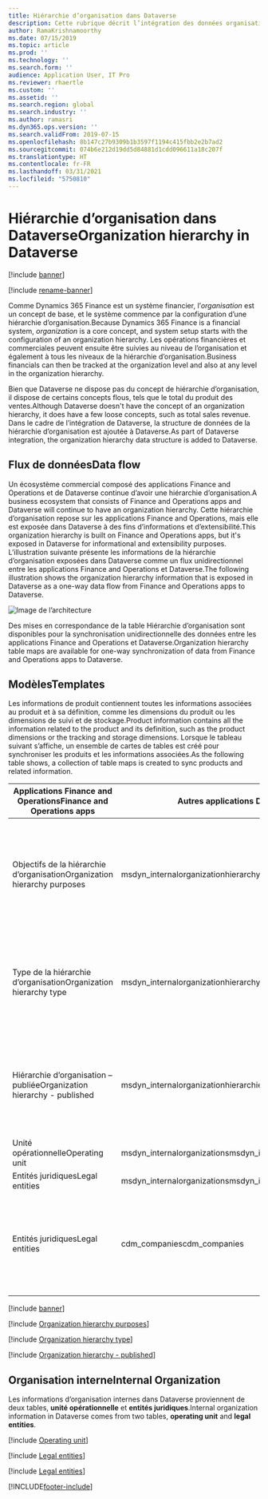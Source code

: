 ```yaml
---
title: Hiérarchie d’organisation dans Dataverse
description: Cette rubrique décrit l’intégration des données organisationnelles entre les applications Finance and Operations et Dataverse.
author: RamaKrishnamoorthy
ms.date: 07/15/2019
ms.topic: article
ms.prod: ''
ms.technology: ''
ms.search.form: ''
audience: Application User, IT Pro
ms.reviewer: rhaertle
ms.custom: ''
ms.assetid: ''
ms.search.region: global
ms.search.industry: ''
ms.author: ramasri
ms.dyn365.ops.version: ''
ms.search.validFrom: 2019-07-15
ms.openlocfilehash: 8b147c27b9309b1b3597f1194c415fbb2e2b7ad2
ms.sourcegitcommit: 074b6e212d19dd5d84881d1cdd096611a18c207f
ms.translationtype: HT
ms.contentlocale: fr-FR
ms.lasthandoff: 03/31/2021
ms.locfileid: "5750810"
---
```

# <a name="organization-hierarchy-in-dataverse"></a><span data-ttu-id="6bae2-103">Hiérarchie d’organisation dans Dataverse</span><span class="sxs-lookup"><span data-stu-id="6bae2-103">Organization hierarchy in Dataverse</span></span>

[!include [banner](../../includes/banner.md)]

[!include [rename-banner](~/includes/cc-data-platform-banner.md)]

<span data-ttu-id="6bae2-104">Comme Dynamics 365 Finance est un système financier, l’*organisation* est un concept de base, et le système commence par la configuration d’une hiérarchie d’organisation.</span><span class="sxs-lookup"><span data-stu-id="6bae2-104">Because Dynamics 365 Finance is a financial system, *organization* is a core concept, and system setup starts with the configuration of an organization hierarchy.</span></span> <span data-ttu-id="6bae2-105">Les opérations financières et commerciales peuvent ensuite être suivies au niveau de l’organisation et également à tous les niveaux de la hiérarchie d’organisation.</span><span class="sxs-lookup"><span data-stu-id="6bae2-105">Business financials can then be tracked at the organization level and also at any level in the organization hierarchy.</span></span>

<span data-ttu-id="6bae2-106">Bien que Dataverse ne dispose pas du concept de hiérarchie d’organisation, il dispose de certains concepts flous, tels que le total du produit des ventes.</span><span class="sxs-lookup"><span data-stu-id="6bae2-106">Although Dataverse doesn't have the concept of an organization hierarchy, it does have a few loose concepts, such as total sales revenue.</span></span> <span data-ttu-id="6bae2-107">Dans le cadre de l’intégration de Dataverse, la structure de données de la hiérarchie d’organisation est ajoutée à Dataverse.</span><span class="sxs-lookup"><span data-stu-id="6bae2-107">As part of Dataverse integration, the organization hierarchy data structure is added to Dataverse.</span></span>

## <a name="data-flow"></a><span data-ttu-id="6bae2-108">Flux de données</span><span class="sxs-lookup"><span data-stu-id="6bae2-108">Data flow</span></span>

<span data-ttu-id="6bae2-109">Un écosystème commercial composé des applications Finance and Operations et de Dataverse continue d’avoir une hiérarchie d’organisation.</span><span class="sxs-lookup"><span data-stu-id="6bae2-109">A business ecosystem that consists of Finance and Operations apps and Dataverse will continue to have an organization hierarchy.</span></span> <span data-ttu-id="6bae2-110">Cette hiérarchie d’organisation repose sur les applications Finance and Operations, mais elle est exposée dans Dataverse à des fins d’informations et d’extensibilité.</span><span class="sxs-lookup"><span data-stu-id="6bae2-110">This organization hierarchy is built on Finance and Operations apps, but it's exposed in Dataverse for informational and extensibility purposes.</span></span> <span data-ttu-id="6bae2-111">L’illustration suivante présente les informations de la hiérarchie d’organisation exposées dans Dataverse comme un flux unidirectionnel entre les applications Finance and Operations et Dataverse.</span><span class="sxs-lookup"><span data-stu-id="6bae2-111">The following illustration shows the organization hierarchy information that is exposed in Dataverse as a one-way data flow from Finance and Operations apps to Dataverse.</span></span>

![Image de l’architecture](media/dual-write-data-flow.png)

<span data-ttu-id="6bae2-113">Des mises en correspondance de la table Hiérarchie d’organisation sont disponibles pour la synchronisation unidirectionnelle des données entre les applications Finance and Operations et Dataverse.</span><span class="sxs-lookup"><span data-stu-id="6bae2-113">Organization hierarchy table maps are available for one-way synchronization of data from Finance and Operations apps to Dataverse.</span></span>

## <a name="templates"></a><span data-ttu-id="6bae2-114">Modèles</span><span class="sxs-lookup"><span data-stu-id="6bae2-114">Templates</span></span>

<span data-ttu-id="6bae2-115">Les informations de produit contiennent toutes les informations associées au produit et à sa définition, comme les dimensions du produit ou les dimensions de suivi et de stockage.</span><span class="sxs-lookup"><span data-stu-id="6bae2-115">Product information contains all the information related to the product and its definition, such as the product dimensions or the tracking and storage dimensions.</span></span> <span data-ttu-id="6bae2-116">Lorsque le tableau suivant s’affiche, un ensemble de cartes de tables est créé pour synchroniser les produits et les informations associées.</span><span class="sxs-lookup"><span data-stu-id="6bae2-116">As the following table shows, a collection of table maps is created to sync products and related information.</span></span>

<span data-ttu-id="6bae2-117">Applications Finance and Operations</span><span class="sxs-lookup"><span data-stu-id="6bae2-117">Finance and Operations apps</span></span> | <span data-ttu-id="6bae2-118">Autres applications Dynamics 365</span><span class="sxs-lookup"><span data-stu-id="6bae2-118">Other Dynamics 365 apps</span></span> | <span data-ttu-id="6bae2-119">Description</span><span class="sxs-lookup"><span data-stu-id="6bae2-119">Description</span></span>
-----------------------|--------------------------------|---
<span data-ttu-id="6bae2-120">Objectifs de la hiérarchie d’organisation</span><span class="sxs-lookup"><span data-stu-id="6bae2-120">Organization hierarchy purposes</span></span> | <span data-ttu-id="6bae2-121">msdyn_internalorganizationhierarchypurposes</span><span class="sxs-lookup"><span data-stu-id="6bae2-121">msdyn_internalorganizationhierarchypurposes</span></span> | <span data-ttu-id="6bae2-122">Ce modèle fournit une synchronisation unidirectionnelle de la table Objectif de la hiérarchie d’organisation.</span><span class="sxs-lookup"><span data-stu-id="6bae2-122">This template provides one-way synchronization of the Organization Hierarchy Purpose table.</span></span>
<span data-ttu-id="6bae2-123">Type de la hiérarchie d’organisation</span><span class="sxs-lookup"><span data-stu-id="6bae2-123">Organization hierarchy type</span></span> | <span data-ttu-id="6bae2-124">msdyn_internalorganizationhierarchytypes</span><span class="sxs-lookup"><span data-stu-id="6bae2-124">msdyn_internalorganizationhierarchytypes</span></span> | <span data-ttu-id="6bae2-125">Ce modèle fournit une synchronisation unidirectionnelle de la table Type de hiérarchie d’organisation.</span><span class="sxs-lookup"><span data-stu-id="6bae2-125">This template provides one-way synchronization of the Organization Hierarchy Type table.</span></span>
<span data-ttu-id="6bae2-126">Hiérarchie d’organisation – publiée</span><span class="sxs-lookup"><span data-stu-id="6bae2-126">Organization hierarchy - published</span></span> | <span data-ttu-id="6bae2-127">msdyn_internalorganizationhierarchies</span><span class="sxs-lookup"><span data-stu-id="6bae2-127">msdyn_internalorganizationhierarchies</span></span> | <span data-ttu-id="6bae2-128">Ce modèle fournit une synchronisation unidirectionnelle de la table Hiérarchie d’organisation publiée.</span><span class="sxs-lookup"><span data-stu-id="6bae2-128">This template provides one-way synchronization of the Organization Hierarchy Published table.</span></span>
<span data-ttu-id="6bae2-129">Unité opérationnelle</span><span class="sxs-lookup"><span data-stu-id="6bae2-129">Operating unit</span></span> | <span data-ttu-id="6bae2-130">msdyn_internalorganizations</span><span class="sxs-lookup"><span data-stu-id="6bae2-130">msdyn_internalorganizations</span></span> |
<span data-ttu-id="6bae2-131">Entités juridiques</span><span class="sxs-lookup"><span data-stu-id="6bae2-131">Legal entities</span></span> | <span data-ttu-id="6bae2-132">msdyn_internalorganizations</span><span class="sxs-lookup"><span data-stu-id="6bae2-132">msdyn_internalorganizations</span></span> |
<span data-ttu-id="6bae2-133">Entités juridiques</span><span class="sxs-lookup"><span data-stu-id="6bae2-133">Legal entities</span></span> | <span data-ttu-id="6bae2-134">cdm_companies</span><span class="sxs-lookup"><span data-stu-id="6bae2-134">cdm_companies</span></span> | <span data-ttu-id="6bae2-135">Fournit la synchronisation bidirectionnelle d’informations sur l’entité juridique (société).</span><span class="sxs-lookup"><span data-stu-id="6bae2-135">Provides bidirectional synchronization of legal entity (company) information.</span></span>

[!include [banner](../../includes/dual-write-symbols.md)]

[!include [Organization hierarchy purposes](includes/OrganizationHierarchyPurpose-msdyn-internalorganizationhierarchypurposes.md)]

[!include [Organization hierarchy type](includes/OrganizationHierarchyType-msdyn-internalorganizationhierarchytypes.md)]

[!include [Organization hierarchy - published](includes/OrganizationHierarchyPublished-msdyn-internalorganizationhierarchies.md)]

## <a name="internal-organization"></a><span data-ttu-id="6bae2-136">Organisation interne</span><span class="sxs-lookup"><span data-stu-id="6bae2-136">Internal Organization</span></span>

<span data-ttu-id="6bae2-137">Les informations d’organisation internes dans Dataverse proviennent de deux tables, **unité opérationnelle** et **entités juridiques**.</span><span class="sxs-lookup"><span data-stu-id="6bae2-137">Internal organization information in Dataverse comes from two tables, **operating unit** and **legal entities**.</span></span>

[!include [Operating unit](includes/OperatingUnit-msdyn-internalorganizations.md)]

[!include [Legal entities](includes/LegalEntities-msdyn-internalorganizations.md)]

[!include [Legal entities](includes/LegalEntities-Companies.md)]


[!INCLUDE[footer-include](../../../../includes/footer-banner.md)]